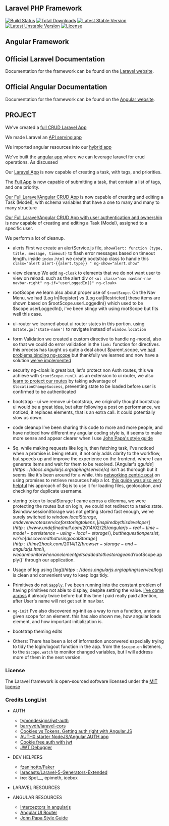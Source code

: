 ## Laravel PHP Framework

[![Build Status](https://travis-ci.org/laravel/framework.svg)](https://travis-ci.org/laravel/framework)
[![Total Downloads](https://poser.pugx.org/laravel/framework/d/total.svg)](https://packagist.org/packages/laravel/framework)
[![Latest Stable Version](https://poser.pugx.org/laravel/framework/v/stable.svg)](https://packagist.org/packages/laravel/framework)
[![Latest Unstable Version](https://poser.pugx.org/laravel/framework/v/unstable.svg)](https://packagist.org/packages/laravel/framework)
[![License](https://poser.pugx.org/laravel/framework/license.svg)](https://packagist.org/packages/laravel/framework)

## Angular Framework

## Official Laravel Documentation

Documentation for the framework can be found on the [Laravel website](http://laravel.com/docs).

## Official Angular Documentation

Documentation for the framework can be found on the [Angular website](https://angularjs.org).

## PROJECT

We've created a [full CRUD Laravel App](https://github.com/kmassada/laravel-angular/tree/basic-laravel)

We made Laravel an [API serving app ](https://github.com/kmassada/laravel-angular/tree/basic-laravel-api)

We imported angular resources into our [hybrid app ](https://github.com/kmassada/laravel-angular/tree/angular-init)

We've built the [angular app ](https://github.com/kmassada/laravel-angular/tree/laravel-angular-1.0)where we can leverage laravel for crud operations. As discussed

Our [Laravel App](https://github.com/kmassada/laravel-angular/tree/laravel-angular-1.1) is now capable of creating a task, with tags, and priorities.

The [Full App](https://github.com/kmassada/laravel-angular/tree/laravel-angular-1.2) is now capable of submitting a task, that contain a list of tags, and one priority.

[Our Full Laravel/Angular CRUD App](https://github.com/kmassada/laravel-angular/tree/laravel-angular-1.3) is now capable of creating and editing a Task (Model), with schema variables that have a one to many and many to many structure

[Our Full Laravel/Angular CRUD App with user authentication and ownership](https://github.com/kmassada/laravel-angular/tree/laravel-angular-1.4) is now capable of creating and editing a Task (Model), assigned to a specific user.

We perform a lot of cleanup.

- alerts
First we create an alertService.js file, `showAlert: function (type, title, message, timeout)` to flash error messages based on timeout length.
inside `index.html` we create bootstrap class to handle this `class="alert alert-{{alert.type}} " ng-show="alert.show"`

- view cleanup
We add `ng-cloak` to elements that we do not want user to view on reload. such as the alert div or `<ul class="nav navbar-nav navbar-right" ng-if="userLoggedIn()" ng-cloak>`

- rootScope
we learn also about proper use of `$rootScope`. On the Nav Menu, we had [Log In|Register] vs [Log out|Restricted] these items are shown based on $rootScope.userLoggedIn() which used to be $scope.userLoggedIn(), i've been stingy with using rootScope but fits well this case.

- ui-router
we learned about ui router states in this portion. using `$state.go('state-name')` to navigate instead of `window.location`
- form Validation
we created a custom directive to handle ng-model, also so that we could do error validation in the `link:` function for directives. this process has taught us quite a deal about $parent.scope, we [had problems binding ng-scope](http://stackoverflow.com/questions/32740565/angular-directive-with-ng-model-not-binding) but thankfully we learned and now have a solution [we've implemented](http://plnkr.co/edit/lpAWQm?p=info)

- security
ng-cloak is great but, let's protect non Auth routes, this we achieve with `$rootScope.run()`.
as an extension to ui router, we also [learn to protect our routes](http://stackoverflow.com/questions/25872219/confusing-locationchangesuccess-and-statechangestart) by taking advantage of `$locationChangeSuccess`, preventing state to be loaded before user is confirmed to be authenticated

- bootstrap - ui
we remove ui-bootstrap, we originally thought bootstrap ui would be a great idea, but after following a post on performance, we noticed, it replaces elements, that is an extra call. It could potentially slow us down.

- code cleanup
I've been sharing this code to more and more people, and have noticed how different my angular coding style is, it seems to make more sense and appear clearer when I use [John Papa's style guide](https://github.com/johnpapa/angular-styleguide)

- $q.
while making requests like login, then fetching task, I've noticed when a promise is being return, it not only adds clarity to the workflow, but speeds up and improve the experience on the frontend, where I can generate items and wait for them to be resolved. [Angular's $q guide](https://docs.angularjs.org/api/ng/service/$q) isn't as thorough but it seems like it's been around for a while. this [networking centric post](http://www.peterbe.com/plog/angularjs-$q-notify-resolve-local-get-proxy) on using promises to retrieve resources help a lot. [this guide was also very helpful](http://www.webdeveasy.com/javascript-promises-and-angularjs-q-service/) his approach of $q is to use it for loading files, geolocation, and checking for duplicate username.

- storing token to localStorage
I came across a dilemma, we were protecting the routes but on login, we could not redirect to a tasks state. $window.sessionStorage was not getting stored fast enough, we've surely switched to $window.localStorage, and even wrote a service for storing tokens, [inspired by this developer](http://www.undefinednull.com/2014/02/25/angularjs-real-time-model-persistence-using-local-storage/), but the question persist, we've [discovered that using localStorage](http://time2hack.com/2014/12/browser-storage-and-angularjs.html), we can monitor when an element gets added to the storage and '$rootScope.apply()' through our application.

- Usage of log
using [$log](https://docs.angularjs.org/api/ng/service/$log) is  clean and convenient way to keep logs tidy.

- Primitives do not `$apply`.
I've been running into the constant problem of having primitives not able to display, despite setting the value. [I've come across](https://github.com/angular/angular.js/wiki/Understanding-Scopes) it already twice before but this time I paid really paid attention, after User's name will not get set in nav bar.

- `ng-init`
I've also discovered ng-init as a way to run a function, under a given scope for an element. this has also shown me, how angular loads element, and how important initialization is.

- bootstrap theming edits

- Others:
There has been a lot of information unconvered especially trying to tidy the login/logout function in the app. from the `$scope.on` listeners, to the `$scope.watch` to monitor changed variables, but I will address more of them in the next version.


### License

The Laravel framework is open-sourced software licensed under the [MIT license](http://opensource.org/licenses/MIT)

### Credits LongList

- AUTH
  + [tymondesigns/jwt-auth](https://github.com/tymondesigns/jwt-auth)
  + [barryvdh/laravel-cors](https://github.com/barryvdh/laravel-cors)
  + [Cookies vs Tokens. Getting auth right with Angular.JS](https://auth0.com/blog/2014/01/07/angularjs-authentication-with-cookies-vs-token/)
  + [AUTH0 starter NodeJS/Angular AUTH app](https://github.com/auth0/angular-token-auth)
  + [Cookie free auth with jwt](http://www.toptal.com/web/cookie-free-authentication-with-json-web-tokens-an-example-in-laravel-and-angularjs)
  + [JWT Debugger](http://jwt.io)

- DEV HELPERS
  + [fzaninotto/Faker](https://github.com/fzaninotto/Faker)
  + [laracasts/Laravel-5-Generators-Extended](https://github.com/laracasts/Laravel-5-Generators-Extended)
  + **irc**: Spot__, epimeth, icebox

- LARAVEL RESOURCES

- ANGULAR RESOURCES
  + [Interceptors in angularjs](http://www.webdeveasy.com/interceptors-in-angularjs-and-useful-examples/)
  + [Angular UI Router](https://github.com/angular-ui/ui-router/wiki/Quick-Reference)
  + [John Papa Style Guide](https://github.com/johnpapa/angular-styleguide)

